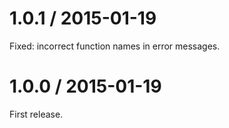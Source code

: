 # 1.0.1 / 2015-01-19

Fixed: incorrect function names in error messages.

# 1.0.0 / 2015-01-19

First release.